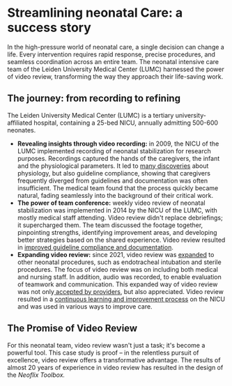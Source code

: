 # Streamlining neonatal Care: a success story

In the high-pressure world of neonatal care, a single decision can change a life. Every intervention requires rapid response, precise procedures, and seamless coordination across an entire team. The neonatal intensive care team of the Leiden University Medical Center (LUMC) harnessed the power of video review, transforming the way they approach their life-saving work.

## **The journey: from recording to refining**

The Leiden University Medical Center (LUMC) is a tertiary university-affiliated hospital, containing a 25-bed NICU, annually admitting 500-600 neonates.

* **Revealing insights through video recording:** in 2009, the NICU of the LUMC implemented recording of neonatal stabilization for research purposes. Recordings captured the hands of the caregivers, the infant and the physiological parameters. It led to [many discoveries](https://app.gitbook.com/s/MdMcavmFWyJ3gxr9PXYq/summaries-articles/dive-in-the-history-of-video-review-in-our-nicu) about physiology, but also guideline compliance, showing that caregivers frequently diverged from guidelines and documentation was often insufficient. The medical team found that the process quickly became natural, fading seamlessly into the background of their critical work.
* **The power of team conference:** weekly video review of neonatal stabilization was implemented in 2014 by the NICU of the LUMC, with mostly medical staff attending. Video review didn't replace debriefings; it supercharged them. The team discussed the footage together, pinpointing strengths, identifying improvement areas, and developing better strategies based on the shared experience. Video review resulted in [improved guideline compliance and documentation](https://app.gitbook.com/s/MdMcavmFWyJ3gxr9PXYq/summaries-articles/dive-in-the-history-of-video-review-in-our-nicu).
* **Expanding video review:** since 2021, video review was [expanded](../../level-1-fundamentals/4.-learning-from-success-stories) to other neonatal procedures, such as endotracheal intubation and sterile procedures. The focus of video review was on including both medical and nursing staff. In addition, audio was recorded, to enable evaluation of teamwork and communication. This expanded way of video review was not only[ accepted by providers](https://app.gitbook.com/s/MdMcavmFWyJ3gxr9PXYq/summaries-articles/3.-providers-perspective), but also appreciated. Video review resulted in a [continuous learning and improvement process](https://app.gitbook.com/s/MdMcavmFWyJ3gxr9PXYq/summaries-articles/4.-record-reflect-and-refine) on the NICU and was used in various ways to improve care.

## **The Promise of Video Review**

For this neonatal team, video review wasn't just a task; it's become a powerful tool. This case study is proof – in the relentless pursuit of excellence, video review offers a transformative advantage. The results of almost 20 years of experience in video review has resulted in the design of the _Neoflix Toolbox._
